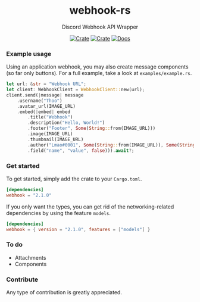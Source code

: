 <div align="center">

# webhook-rs

Discord Webhook API Wrapper

[![Crate](https://img.shields.io/crates/d/webhook?style=flat-square)](https://crates.io/crates/webhook) [![Crate](https://img.shields.io/crates/v/webhook?style=flat-square)](https://crates.io/crates/webhook) [![Docs](https://img.shields.io/docsrs/webhook?style=flat-square)](https://docs.rs/webhook/latest/webhook/)
</div>

### Example usage
Using an application webhook, you may also create message components (so far only buttons).
For a full example, take a look at `examples/example.rs`.
```rust
let url: &str = "Webhook URL";
let client: WebhookClient = WebhookClient::new(url);
client.send(|message| message
    .username("Thoo")
    .avatar_url(IMAGE_URL)
    .embed(|embed| embed
        .title("Webhook")
        .description("Hello, World!")
        .footer("Footer", Some(String::from(IMAGE_URL)))
        .image(IMAGE_URL)
        .thumbnail(IMAGE_URL)
        .author("Lmao#0001", Some(String::from(IMAGE_URL)), Some(String::from(IMAGE_URL)))
        .field("name", "value", false))).await?;
```

### Get started
To get started, simply add the crate to your `Cargo.toml`.

```toml
[dependencies]
webhook = "2.1.0"
```

If you only want the types, you can get rid of the networking-related
dependencies by using the feature `models`.

```toml
[dependencies]
webhook = { version = "2.1.0", features = ["models"] }
```

### To do
- Attachments
- Components

### Contribute
Any type of contribution is greatly appreciated.
